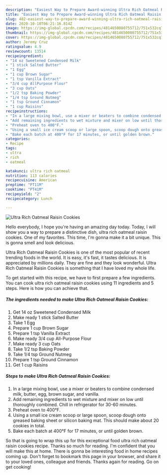 ```yaml
---
description: "Easiest Way to Prepare Award-winning Ultra Rich Oatmeal Raisin Cookies"
title: "Easiest Way to Prepare Award-winning Ultra Rich Oatmeal Raisin Cookies"
slug: 482-easiest-way-to-prepare-award-winning-ultra-rich-oatmeal-raisin-cookies
date: 2020-10-10T06:21:16.814Z
image: https://img-global.cpcdn.com/recipes/4814650080755712/751x532cq70/ultra-rich-oatmeal-raisin-cookies-recipe-main-photo.jpg
thumbnail: https://img-global.cpcdn.com/recipes/4814650080755712/751x532cq70/ultra-rich-oatmeal-raisin-cookies-recipe-main-photo.jpg
cover: https://img-global.cpcdn.com/recipes/4814650080755712/751x532cq70/ultra-rich-oatmeal-raisin-cookies-recipe-main-photo.jpg
author: Jeremy Cruz
ratingvalue: 4.9
reviewcount: 13514
recipeingredient:
- "14 oz Sweetened Condensed Milk"
- "1 stick Salted Butter"
- "1 Egg"
- "1 cup Brown Sugar"
- "1 tsp Vanilla Extract"
- "3/4 cup AllPurpose Flour"
- "3 cup Oats"
- "1/2 tsp Baking Powder"
- "1/4 tsp Ground Nutmeg"
- "1 tsp Ground Cinnamon"
- "1 cup Raisins"
recipeinstructions:
- "In a large mixing bowl, use a mixer or beaters to combine condensed milk, butter, egg, brown sugar, and vanilla."
- "Add remaining ingredients to wet mixture and mixer on low until thoroughly combined. Chill in refrigerator for 30-60 minutes."
- "Preheat oven to 400°F."
- "Using a small ice cream scoop or large spoon, scoop dough onto greased baking sheet or silicon baking mat. This should make about 20 cookies in total."
- "Bake each batch at 400°F for 17 minutes, or until golden brown."
categories:
- Recipe
tags:
- ultra
- rich
- oatmeal

katakunci: ultra rich oatmeal 
nutrition: 113 calories
recipecuisine: American
preptime: "PT11M"
cooktime: "PT41M"
recipeyield: "2"
recipecategory: Lunch

---
```



![Ultra Rich Oatmeal Raisin Cookies](https://img-global.cpcdn.com/recipes/4814650080755712/751x532cq70/ultra-rich-oatmeal-raisin-cookies-recipe-main-photo.jpg)

Hello everybody, I hope you're having an amazing day today. Today, I will show you a way to prepare a distinctive dish, ultra rich oatmeal raisin cookies. One of my favorites. This time, I'm gonna make it a bit unique. This is gonna smell and look delicious.

Ultra Rich Oatmeal Raisin Cookies is one of the most popular of recent trending foods in the world. It is easy, it's fast, it tastes delicious. It is appreciated by millions daily. They are fine and they look wonderful. Ultra Rich Oatmeal Raisin Cookies is something that I have loved my whole life.




To get started with this recipe, we have to first prepare a few ingredients. You can cook ultra rich oatmeal raisin cookies using 11 ingredients and 5 steps. Here is how you can achieve that.

<!--inarticleads1-->

##### The ingredients needed to make Ultra Rich Oatmeal Raisin Cookies:

1. Get 14 oz Sweetened Condensed Milk
1. Make ready 1 stick Salted Butter
1. Take 1 Egg
1. Prepare 1 cup Brown Sugar
1. Prepare 1 tsp Vanilla Extract
1. Make ready 3/4 cup All-Purpose Flour
1. Make ready 3 cup Oats
1. Take 1/2 tsp Baking Powder
1. Take 1/4 tsp Ground Nutmeg
1. Prepare 1 tsp Ground Cinnamon
1. Get 1 cup Raisins




<!--inarticleads2-->

##### Steps to make Ultra Rich Oatmeal Raisin Cookies:

1. In a large mixing bowl, use a mixer or beaters to combine condensed milk, butter, egg, brown sugar, and vanilla.
1. Add remaining ingredients to wet mixture and mixer on low until thoroughly combined. Chill in refrigerator for 30-60 minutes.
1. Preheat oven to 400°F.
1. Using a small ice cream scoop or large spoon, scoop dough onto greased baking sheet or silicon baking mat. This should make about 20 cookies in total.
1. Bake each batch at 400°F for 17 minutes, or until golden brown.




So that is going to wrap this up for this exceptional food ultra rich oatmeal raisin cookies recipe. Thanks so much for reading. I'm confident that you will make this at home. There is gonna be interesting food in home recipes coming up. Don't forget to bookmark this page in your browser, and share it to your loved ones, colleague and friends. Thanks again for reading. Go on get cooking!
